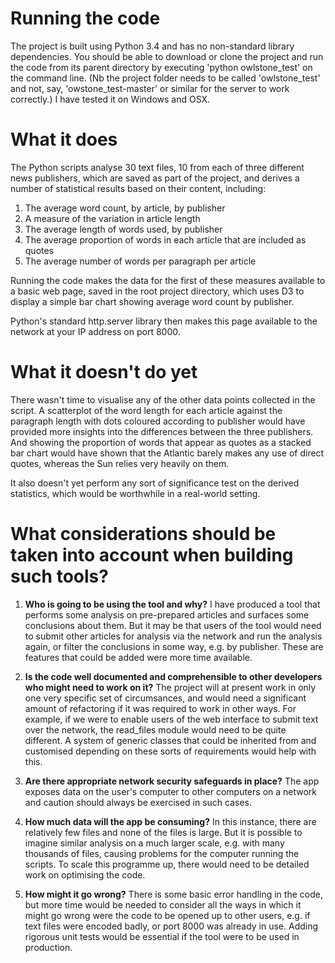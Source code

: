 # Running the code
The project is built using Python 3.4 and has no non-standard library dependencies. You should be able to download or clone the project and run the code from its parent directory by executing 'python owlstone_test' on the command line. (Nb the project folder needs to be called 'owlstone_test' and not, say, 'owstone_test-master' or similar for the server to work correctly.) I have tested it on Windows and OSX. 

# What it does
The Python scripts analyse 30 text files, 10 from each of three different news publishers, which are saved as part of the project, and derives a number of statistical results based on their content, including: 

1. The average word count, by article, by publisher
2. A measure of the variation in article length
3. The average length of words used, by publisher
4. The average proportion of words in each article that are included as quotes
5. The average number of words per paragraph per article

Running the code makes the data for the first of these measures available to a basic web page, saved in the root project directory, which uses D3 to display a simple bar chart showing average word count by publisher. 

Python's standard http.server library then makes this page available to the network at your IP address on port 8000. 

# What it doesn't do yet
There wasn't time to visualise any of the other data points collected in the script. A scatterplot of the word length for each article against the paragraph length with dots coloured according to publisher would have provided more insights into the differences between the three publishers. And showing the proportion of words that appear as quotes as a stacked bar chart would have shown that the Atlantic barely makes any use of direct quotes, whereas the Sun relies very heavily on them. 

It also doesn't yet perform any sort of significance test on the derived statistics, which would be worthwhile in a real-world setting. 

# What considerations should be taken into account when building such tools?

1. **Who is going to be using the tool and why?**
I have produced a tool that performs some analysis on pre-prepared articles and surfaces some conclusions about them. But it may be that users of the tool would need to submit other articles for analysis via the network and run the analysis again, or filter the conclusions in some way, e.g. by publisher. These are features that could be added were more time available. 

2. **Is the code well documented and comprehensible to other developers who might need to work on it?**
The project will at present work in only one very specific set of circumsances, and would need a significant amount of refactoring if it was required to work in other ways. For example, if we were to enable users of the web interface to submit text over the network, the read_files module would need to be quite different. A system of generic classes that could be inherited from and customised depending on these sorts of requirements would help with this. 

3. **Are there appropriate network security safeguards in place?**
The app exposes data on the user's computer to other computers on a network and caution should always be exercised in such cases. 

4. **How much data will the app be consuming?**
In this instance, there are relatively few files and none of the files is large. But it is possible to imagine similar analysis on a much larger scale, e.g. with many thousands of files, causing problems for the computer running the scripts. To scale this programme up, there would need to be detailed work on optimising the code. 

5. **How might it go wrong?**
There is some basic error handling in the code, but more time would be needed to consider all the ways in which it might go wrong were the code to be opened up to other users, e.g. if text files were encoded badly, or port 8000 was already in use. Adding rigorous unit tests would be essential if the tool were to be used in production. 
